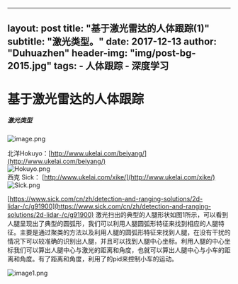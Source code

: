 
---
layout:     post
title:      "基于激光雷达的人体跟踪(1)"
subtitle:   "激光类型。"
date:       2017-12-13
author:     "Duhuazhen"
header-img: "img/post-bg-2015.jpg"
tags:
    - 人体跟踪
    - 深度学习
---

# 基于激光雷达的人体跟踪
##### 激光类型
![image.png](https://upload-images.jianshu.io/upload_images/11573595-bcca766e8a511cbc.png?imageMogr2/auto-orient/strip%7CimageView2/2/w/1240)  

北洋Hokuyo：[http://www.ukelai.com/beiyang/](http://www.ukelai.com/beiyang/)  
![Hokuyo.png](https://upload-images.jianshu.io/upload_images/11573595-095322f09e3f9bb9.png?imageMogr2/auto-orient/strip%7CimageView2/2/w/1240)  
西克 Sick： [http://www.ukelai.com/xike/](http://www.ukelai.com/xike/)  
![Sick.png](https://upload-images.jianshu.io/upload_images/11573595-6b6726804b75813f.png?imageMogr2/auto-orient/strip%7CimageView2/2/w/1240)  

[https://www.sick.com/cn/zh/detection-and-ranging-solutions/2d-lidar-/c/g91900](https://www.sick.com/cn/zh/detection-and-ranging-solutions/2d-lidar-/c/g91900)
        激光扫出的典型的人腿形状如图1所示，可以看到人腿呈现出了典型的圆弧形，我们可以利用人腿圆弧形特征来找到相应的人腿特征。主要是通过聚类的方法以及利用人腿的圆弧形特征来找到人腿，在没有干扰的情况下可以较准确的识别出人腿，并且可以找到人腿中心坐标。利用人腿的中心坐标我们可以算出人腿中心与激光的距离和角度，也就可以算出人腿中心与小车的距离和角度。有了距离和角度，利用了的pid来控制小车的运动。

![image1.png](https://upload-images.jianshu.io/upload_images/11573595-3084c4119fa9b0bd.png?imageMogr2/auto-orient/strip%7CimageView2/2/w/1240)

